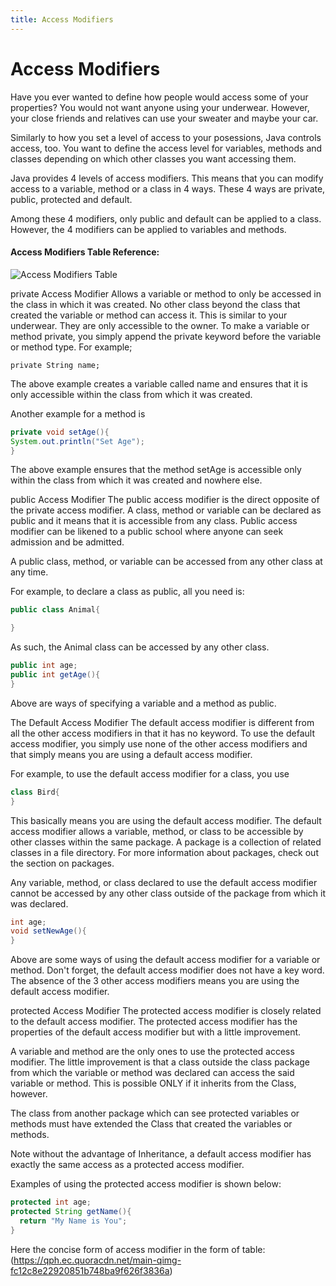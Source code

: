 ```yaml
---
title: Access Modifiers
---
```

# Access Modifiers

Have you ever wanted to define how people would access some of your properties? You would not want anyone using your underwear. However, your close friends and relatives can use your sweater and maybe your car.

Similarly to how you set a level of access to your posessions, Java controls access, too. You want to define the access level for variables, methods and classes depending on which other classes you want accessing them.

Java provides 4 levels of access modifiers. This means that you can modify access to a variable, method or a class in 4 ways. These 4 ways are private, public, protected and default.

Among these 4 modifiers, only public and default can be applied to a class. However, the 4 modifiers can be applied to variables and methods.

#### Access Modifiers Table Reference: 
![Access Modifiers Table](https://i.imgur.com/zoMspyn.png)

private Access Modifier
Allows a variable or method to only be accessed in the class in which it was created. No other class beyond the class that created the variable or method can access it. This is similar to your underwear. They are only accessible to the owner. To make a variable or method private, you simply append the private keyword before the variable or method type. For example;

`private String name;`
       
The above example creates a variable called name and ensures that it is only accessible within the class from which it was created.
 
Another example for a method is
 ```java
 private void setAge(){
 System.out.println("Set Age");
 }
 ```
The above example ensures that the method setAge is accessible only within the class from which it was created and nowhere else.
 
 public Access Modifier
 The public access modifier is the direct opposite of the private access modifier. A class, method or variable can be declared as public and it means that it is accessible from any class. Public access modifier can be likened to a public school where anyone can seek admission and be admitted.
 
 A public class, method, or variable can be accessed from any other class at any time.
 
 For example, to declare a class as public, all you need is:
 ```java
 public class Animal{
 
 }
 ```
    
 As such, the Animal class can be accessed by any other class.
```java
public int age;
public int getAge(){
}
```
    
Above are ways of specifying a variable and a method as public.

The Default Access Modifier
The default access modifier is different from all the other access modifiers in that it has no keyword. To use the default access modifier, you simply use none of the other access modifiers and that simply means you are using a default access modifier.

For example, to use the default access modifier for a class, you use

```java
class Bird{
}
```
    
This basically means you are using the default access modifier. The default access modifier allows a variable, method, or class to be accessible by other classes within the same package. A package is a collection of related classes in a file directory. For more information about packages, check out the section on packages.

Any variable, method, or class declared to use the default access modifier cannot be accessed by any other class outside of the package from which it was declared.
```java
int age;
void setNewAge(){
}
```
    
Above are some ways of using the default access modifier for a variable or method.
Don't forget, the default access modifier does not have a key word. The absence of the 3 other access modifiers means you are using the default access modifier.

protected Access Modifier
The protected access modifier is closely related to the default access modifier. The protected access modifier has the properties of the default access modifier but with a little improvement.

A variable and method are the only ones to use the protected access modifier. The little improvement is that a class outside the class package from which the variable or method was declared can access the said variable or method. This is possible ONLY if it inherits from the Class, however.

The class from another package which can see protected variables or methods must have extended the Class that created the variables or methods.

Note without the advantage of Inheritance, a default access modifier has exactly the same access as a protected access modifier.

Examples of using the protected access modifier is shown below:
```java
protected int age;
protected String getName(){
  return "My Name is You";
}
```
Here the concise form of access modifier in the form of table:
 (https://qph.ec.quoracdn.net/main-qimg-fc12c8e22920851b748ba9f626f3836a)
    
